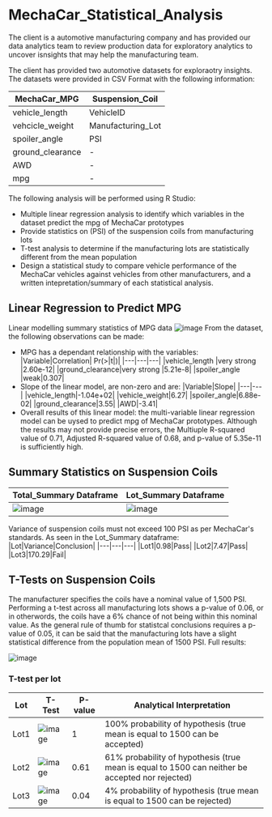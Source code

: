 # MechaCar_Statistical_Analysis

The client is a automotive manufacturing company and has provided our data analytics team to review production data for exploratory analytics to uncover isnsights that may help the manufacturing team.

The client has provided two automotive datasets for exploraotry insights. The datasets were provided in CSV Format with the following information:

|MechaCar_MPG|Suspension_Coil|
|---|---|
|vehicle_length|VehicleID|
|vehcicle_weight|Manufacturing_Lot|
|spoiler_angle|PSI|
|ground_clearance|-|
|AWD|-|
|mpg|-|

The following analysis will be performed using R Studio:
- Multiple linear regression analysis to identify which variables in the dataset predict the mpg of MechaCar prototypes
- Provide statistics on (PSI) of the suspension coils from manufacturing lots
- T-test analysis to determine if the manufacturing lots are statistically different from the mean population
- Design a statistical study to compare vehicle performance of the MechaCar vehicles against vehicles from other manufacturers, and a written intepretation/summary of each statistical analysis.

## Linear Regression to Predict MPG
Linear modelling summary statistics of MPG data
![image](https://user-images.githubusercontent.com/79720695/127789702-a4a1fda9-94c0-44e2-a250-0a240d0b5d10.png)
From the dataset, the following observations can be made:
- MPG has a dependant relationship with the variables: 
  |Variable|Correlation| Pr(>\|t\|)|
  |---|---|---|
  |vehicle_length |very strong |2.60e-12| 
  |ground_clearance|very strong |5.21e-8| 
  |spoiler_angle |weak|0.307|
- Slope of the linear model, are non-zero and are:
  |Variable|Slope|
  |---|---|
  |vehicle_length|-1.04e+02|
  |vehicle_weight|6.27|
  |spoiler_angle|6.88e-02|
  |ground_clearance|3.55|
  |AWD|-3.41|
 - Overall results of this linear model: the multi-variable linear regression model can be uysed to predict mpg of MechaCar prototypes. Although the results may not provide precise errors, the Multiuple R-squared value of 0.71, Adjusted R-squared value of 0.68, and p-value of 5.35e-11 is sufficiently high.

## Summary Statistics on Suspension Coils
|Total_Summary Dataframe|Lot_Summary Dataframe|
|---|---|
|![image](https://user-images.githubusercontent.com/79720695/127793049-1223d805-6c17-462d-8e7a-fef88dc898b8.png)|![image](https://user-images.githubusercontent.com/79720695/127793033-1123a07f-55a8-4fb0-b9fd-16ae13fc3432.png)|

Variance of suspension coils must not exceed 100 PSI as per MechaCar's standards. As seen in the Lot_Summary dataframe:
|Lot|Variance|Conclusion|
|---|---|---|
|Lot1|0.98|Pass|
|Lot2|7.47|Pass|
|Lot3|170.29|Fail|

## T-Tests on Suspension Coils
The manufacturer specifies the coils have a nominal value of 1,500 PSI. Performing a t-test across all manufacturing lots shows a p-value of 0.06, or in otherwords, the coils have a 6% chance of not being within this nominal value. As the general rule of thumb for statistcal conclusions requires a p-value of 0.05, it can be said that the manufacturing lots have a slight statistical difference from the population mean of 1500 PSI. Full results:

![image](https://user-images.githubusercontent.com/79720695/127793868-a507c973-eace-4562-87d3-4fd8bf12e493.png)
### T-test per lot
|Lot|T-Test|P-value|Analytical Interpretation|
|---|---|---|---|
|Lot1|![image](https://user-images.githubusercontent.com/79720695/127796521-fa19565c-9a37-49ef-95d5-36107ec06b3b.png)|1|100% probability of hypothesis (true mean is equal to 1500 can be accepted)|
|Lot2|![image](https://user-images.githubusercontent.com/79720695/127796531-e25bce81-aefc-430d-adbc-7febffd19117.png)|0.61|61% probability of hypothesis (true mean is equal to 1500 can neither be accepted nor rejected)|
|Lot3|![image](https://user-images.githubusercontent.com/79720695/127796546-8a4d5a3a-4445-4ed0-905e-fef5c34d2459.png)|0.04|4% probability of hypothesis (true mean is equal to 1500 can be rejected)|



